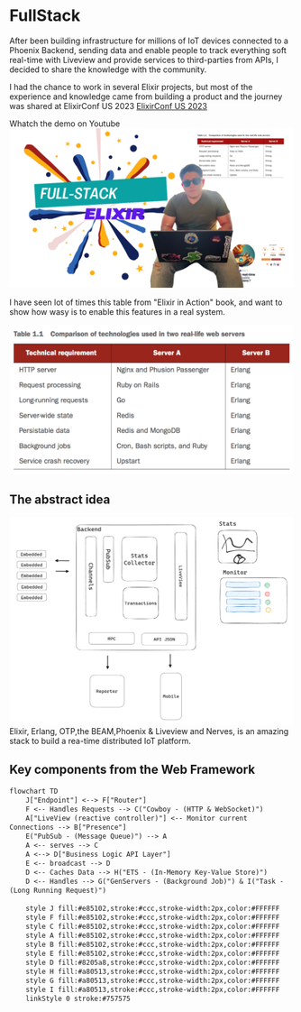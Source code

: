 # FullStack

After been building infrastructure for millions of IoT devices connected to a Phoenix Backend, sending data and enable people to track everything soft real-time with Liveview and provide services to third-parties from APIs, I decided to share the knowledge with the community.

I had the chance to work in several Elixir projects, but most of the experience and knowledge came from building a product and the journey was shared at ElixirConf US 2023
[ElixirConf US 2023](https://www.youtube.com/watch?v=YWDCXbjircQ)

Whatch the demo on Youtube
[![Watch the demo](./static/thumbnail.png)](https://www.youtube.com/watch?v=ZMFXT9YDu-o)

I have seen lot of times this table from "Elixir in Action" book, and want to show how wasy is to enable this features in a real system. 

![plot](./static/erlang_features.png)

## The abstract idea 
![plot](./static/idea.png)
Elixir, Erlang, OTP,the BEAM,Phoenix & Liveview and Nerves, is an amazing stack to build a rea-time distributed IoT platform.

## Key components from the Web Framework
```mermaid
flowchart TD
    J["Endpoint"] <--> F["Router"]
    F <-- Handles Requests --> C("Cowboy - (HTTP & WebSocket)")
    A["LiveView (reactive controller)"] <-- Monitor current Connections --> B["Presence"]
    E("PubSub - (Message Queue)") --> A
    A <-- serves --> C
    A <--> D["Business Logic API Layer"]
    E <-- broadcast --> D
    D <-- Caches Data --> H("ETS - (In-Memory Key-Value Store)")
    D <-- Handles --> G("GenServers - (Background Job)") & I("Task - (Long Running Request)")

    style J fill:#e85102,stroke:#ccc,stroke-width:2px,color:#FFFFFF
    style F fill:#e85102,stroke:#ccc,stroke-width:2px,color:#FFFFFF
    style C fill:#e85102,stroke:#ccc,stroke-width:2px,color:#FFFFFF
    style A fill:#e85102,stroke:#ccc,stroke-width:2px,color:#FFFFFF
    style B fill:#e85102,stroke:#ccc,stroke-width:2px,color:#FFFFFF
    style E fill:#e85102,stroke:#ccc,stroke-width:2px,color:#FFFFFF
    style D fill:#8205a8,stroke:#ccc,stroke-width:2px,color:#FFFFFF
    style H fill:#a80513,stroke:#ccc,stroke-width:2px,color:#FFFFFF
    style G fill:#a80513,stroke:#ccc,stroke-width:2px,color:#FFFFFF
    style I fill:#a80513,stroke:#ccc,stroke-width:2px,color:#FFFFFF
    linkStyle 0 stroke:#757575
```





